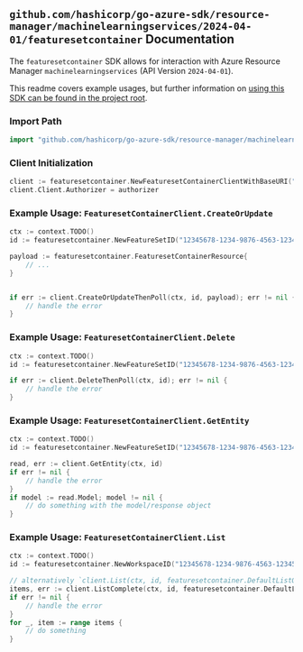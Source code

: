
## `github.com/hashicorp/go-azure-sdk/resource-manager/machinelearningservices/2024-04-01/featuresetcontainer` Documentation

The `featuresetcontainer` SDK allows for interaction with Azure Resource Manager `machinelearningservices` (API Version `2024-04-01`).

This readme covers example usages, but further information on [using this SDK can be found in the project root](https://github.com/hashicorp/go-azure-sdk/tree/main/docs).

### Import Path

```go
import "github.com/hashicorp/go-azure-sdk/resource-manager/machinelearningservices/2024-04-01/featuresetcontainer"
```


### Client Initialization

```go
client := featuresetcontainer.NewFeaturesetContainerClientWithBaseURI("https://management.azure.com")
client.Client.Authorizer = authorizer
```


### Example Usage: `FeaturesetContainerClient.CreateOrUpdate`

```go
ctx := context.TODO()
id := featuresetcontainer.NewFeatureSetID("12345678-1234-9876-4563-123456789012", "example-resource-group", "workspaceValue", "featureSetValue")

payload := featuresetcontainer.FeaturesetContainerResource{
	// ...
}


if err := client.CreateOrUpdateThenPoll(ctx, id, payload); err != nil {
	// handle the error
}
```


### Example Usage: `FeaturesetContainerClient.Delete`

```go
ctx := context.TODO()
id := featuresetcontainer.NewFeatureSetID("12345678-1234-9876-4563-123456789012", "example-resource-group", "workspaceValue", "featureSetValue")

if err := client.DeleteThenPoll(ctx, id); err != nil {
	// handle the error
}
```


### Example Usage: `FeaturesetContainerClient.GetEntity`

```go
ctx := context.TODO()
id := featuresetcontainer.NewFeatureSetID("12345678-1234-9876-4563-123456789012", "example-resource-group", "workspaceValue", "featureSetValue")

read, err := client.GetEntity(ctx, id)
if err != nil {
	// handle the error
}
if model := read.Model; model != nil {
	// do something with the model/response object
}
```


### Example Usage: `FeaturesetContainerClient.List`

```go
ctx := context.TODO()
id := featuresetcontainer.NewWorkspaceID("12345678-1234-9876-4563-123456789012", "example-resource-group", "workspaceValue")

// alternatively `client.List(ctx, id, featuresetcontainer.DefaultListOperationOptions())` can be used to do batched pagination
items, err := client.ListComplete(ctx, id, featuresetcontainer.DefaultListOperationOptions())
if err != nil {
	// handle the error
}
for _, item := range items {
	// do something
}
```
